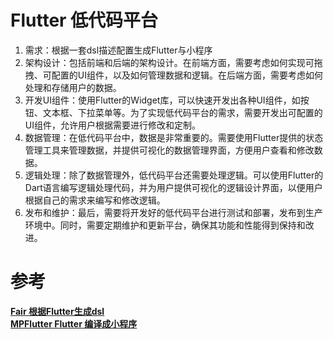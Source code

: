 
# Flutter 低代码平台

1. 需求：根据一套dsl描述配置生成Flutter与小程序
2. 架构设计：包括前端和后端的架构设计。在前端方面，需要考虑如何实现可拖拽、可配置的UI组件，以及如何管理数据和逻辑。在后端方面，需要考虑如何处理和存储用户的数据。
3. 开发UI组件：使用Flutter的Widget库，可以快速开发出各种UI组件，如按钮、文本框、下拉菜单等。为了实现低代码平台的需求，需要开发出可配置的UI组件，允许用户根据需要进行修改和定制。
4. 数据管理：在低代码平台中，数据是非常重要的。需要使用Flutter提供的状态管理工具来管理数据，并提供可视化的数据管理界面，方便用户查看和修改数据。
5. 逻辑处理：除了数据管理外，低代码平台还需要处理逻辑。可以使用Flutter的Dart语言编写逻辑处理代码，并为用户提供可视化的逻辑设计界面，以便用户根据自己的需求来编写和修改逻辑。
6. 发布和维护：最后，需要将开发好的低代码平台进行测试和部署，发布到生产环境中。同时，需要定期维护和更新平台，确保其功能和性能得到保持和改进。

# 参考

**[Fair 根据Flutter生成dsl](https://github.com/wuba/fair)**  
**[MPFlutter Flutter 编译成小程序](https://mpflutter.com/zh/)**
